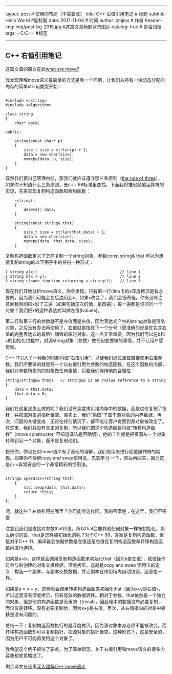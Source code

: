 
---

layout:     post                    # 使用的布局（不需要改）
title:      C++ 右值引用笔记           # 标题 
subtitle:   Hello World             #副标题
date:       2017-11-04              # 时间
author:     zmjios                  # 作者
header-img: img/post-bg-2015.jpg    #这篇文章标题背景图片
catalog: true                       # 是否归档
tags:   - C/C++                     #标签
    
---


## C++ 右值引用笔记

这篇文章的原文在此[what are move?](http://stackoverflow.com/questions/3106110/what-are-move-semantics)

我发现理解move语义最简单的方式是看一个样例，让我们从持有一块动态分配的内存的简单string类型开始：


```

#include <cstring>
#include <algorithm>

class string
{
    char* data;

public:

    string(const char* p)
    {
        size_t size = strlen(p) + 1;
        data = new char[size];
        memcpy(data, p, size);
    }
}

```
既然我们要自己管理内存，那我们就应该遵守那三条原则（[the rule of three](http://stackoverflow.com/questions/4172722/what-is-the-rule-of-three)），如果你不知道什么三条原则，去c++ 98标准里查找。下面我将推迟赋值运算符的实现，先来实现复制构造函数和析构函数：


```
    ~string()
    {
        delete[] data;
    }

    string(const string& that)
    {
        size_t size = strlen(that.data) + 1;
        data = new char[size];
        memcpy(data, that.data, size);
    }

```

复制构造函数定义了怎样复制一个string对象。参数const string& that 可以为想要复制string的以下例子中的任何一种形式：

```
1 string a(x);                                    // line 1
2 string b(x + y);                                // line 2
3 string c(some_function_returning_a_string());   // line 3

```

现在我们开始分析move语义。你会发现，只有第一行(line 1)的x深度拷贝是有必要的，因为我们可能会在后边用到x，如果x改变了，我们会很奇怪。你有没有注意到我刚刚把x说了三遍（如果包括这次的话，是四遍），每一遍都是说的同一个对象？我们把x的这种表达式叫做左值(lvalues)。

第二行和第三行的参数就不是左值而是右值，因为表达式产生的string对象是匿名对象，之后没有办法再使用了。右值就是指在下一个分号（更准确的说是在包含右值的完整表达式的最后）销毁的临时对象。这一点非常重要，因为我们可以在b和c的初始化过程中，对源string对象（参数）做任何想要做的事情，并不让用户感觉到。

C++ 11引入了一种新的机制叫做“右值引用”，以便我们通过重载直接使用右值参数。我们所要做的就是写一个以右值引用为参数的构造函数。在这个函数的内部，我们对参数所指向的对象做任何事情，只要我们保持他的合理性：


```
string(string&& that)   // string&& is an rvalue reference to a string
{
    data = that.data;
    that.data = 0;
}

```

我们在这里是怎么做的呢？我们没有深度拷贝堆内存中的数据，而是仅仅复制了指针，并把源对象的指针置空。事实上，我们“偷取”了属于源对象的内存数据。再次，问题的关键变成：无论在任何情况下，都不能让客户觉察到源对象被改变了。在这里，我们并没有真正的复制，所以我们把这个构造函数叫做“转移构造函数”（move constructor, 不知道译法是否确切），他的工作就是把资源从一个对象转移到另一个对象，而不是复制他们。

祝贺你，你现在对move语义有了基础的理解，我们继续来进行赋值操作符的实现。如果你不理解copy and swap惯用法，先去学习 一下，然后再回来，因为这是c++异常安全的一个非常精彩的惯用法。


```

string& operator=(string that)
    {
        std::swap(data, that.data);
        return *this;
    }
};

```

呃，就这些？右值引用在哪里？你可能会这样问。我的答案是：在这里，我们不需要

注意到我们是直接对参数that传值，所以that会像其他任何对象一样被初始化，那么确切的说，that是怎样被初始化的呢？对于C++ 98，答案是复制构造函数，但是对于C++ 11，编译器会依据参数是左值还是右值在复制构造函数和转移构造函数间进行选择。

如果是a=b，这样就会调用复制构造函数来初始化that（因为b是左值），赋值操作符会与新创建的对象交换数据，深度拷贝。这就是copy and swap 惯用法的定义：构造一个副本，与副本交换数据，并让副本在作用域内自动销毁。这里也一样。

如果是a = x + y，这样就会调用转移构造函数来初始化that（因为x+y是右值），所以这里没有深度拷贝，只有高效的数据转移。相对于参数，that依然是一个独立的对象，但是他的构造函数是无用的（trivial），因此堆中的数据没有必要复制，而仅仅是转移。没有必要复制他，因为x+y是右值，再次，从右值指向的对象中转移是没有问题的。

总结一下：复制构造函数执行的是深度拷贝，因为源对象本身必须不能被改变。而转移构造函数却可以复制指针，把源对象的指针置空，这种形式下，这是安全的，因为用户不可能再使用这个对象了。 

我希望这个例子抓住了要点，为了简单起见，关于右值引用和move语义的很多内容我都故意略过了。


剩余译文在这里[深入理解C++ move语义](http://www.cnblogs.com/tingshuo/archive/2013/01/22/2871328.html)

